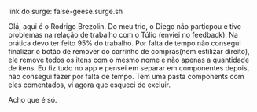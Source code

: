 link do surge: false-geese.surge.sh

Olá, aqui é o Rodrigo Brezolin.
Do meu trio, o Diego não particpou e tive problemas na relação de trabalho com o Túlio (enviei no feedback). Na prática devo ter feito 95% do trabalho. Por falta de tempo não consegui finalizar o botão de remover do carrinho de compras(nem estilizar direito), ele remove todos os itens com o mesmo nome e não apenas a quantidade de itens. 
Eu fiz tudo no app e pensei em separar em componentes depois, não consegui fazer por falta de tempo. Tem uma pasta components com eles comentados, vi agora que esqueci de excluir. 

Acho que é só. 
